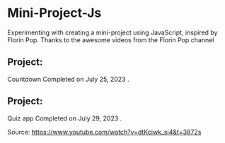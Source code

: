 # Mini-Project-Js

Experimenting with creating a mini-project using JavaScript, inspired by Florin Pop. Thanks to the awesome videos from the Florin Pop channel 

<h2>Project:</h2> Countdown
Completed on July 25, 2023 .

<h2>Project:</h2> Quiz app
Completed on July 29, 2023 .

Source: https://www.youtube.com/watch?v=dtKciwk_si4&t=3872s
